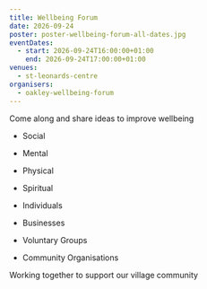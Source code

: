 ```yaml
---
title: Wellbeing Forum
date: 2026-09-24
poster: poster-wellbeing-forum-all-dates.jpg
eventDates:
  - start: 2026-09-24T16:00:00+01:00
    end: 2026-09-24T17:00:00+01:00
venues:
  - st-leonards-centre
organisers:
  - oakley-wellbeing-forum
---
```


Come along and share ideas to improve wellbeing

* Social
* Mental
* Physical
* Spiritual



* Individuals
* Businesses
* Voluntary Groups
* Community Organisations



Working together to support our village community
